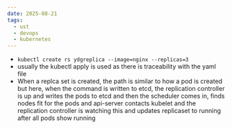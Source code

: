 ```yaml
---
date: 2025-08-21
tags:
  - ust
  - devops
  - kubernetes
---
```


- `kubectl create rs ydgreplica --image=nginx --replicas=3`
- usually the kubectl apply is used as there is traceability with the yaml file 
- When a replca set is created, the path is similar to how a pod is created but here, when the command is written to etcd, the replication controller is up and writes the pods to etcd and then the scheduler comes in, finds nodes fit for the pods and api-server contacts kubelet and the replication controller is watching this and updates replicaset to running after all pods show running 

